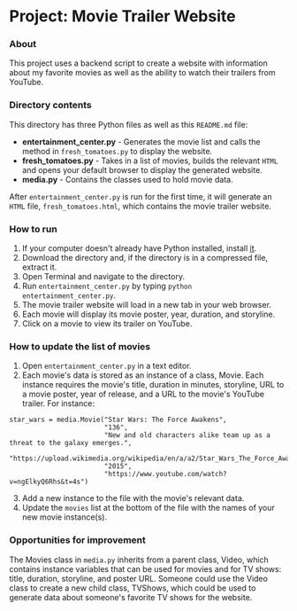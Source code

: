 # Project: Movie Trailer Website

### About
This project uses a backend script to create a website with information about my favorite movies as well as the ability to watch their trailers from YouTube.

### Directory contents
This directory has three Python files as well as this `README.md` file:
* **entertainment_center.py** - Generates the movie list and calls the method in `fresh_tomatoes.py` to display the website.
* **fresh_tomatoes.py** - Takes in a list of movies, builds the relevant `HTML` and opens your default browser to display the generated website.
* **media.py** - Contains the classes used to hold movie data.

After `entertainment_center.py` is run for the first time, it will generate an `HTML` file, `fresh_tomatoes.html`, which contains the movie trailer website.

### How to run
1. If your computer doesn't already have Python installed, install [it](https://www.python.org).
2. Download the directory and, if the directory is in a compressed file, extract it.
3. Open Terminal and navigate to the directory.
4. Run `entertainment_center.py` by typing `python entertainment_center.py`.
5. The movie trailer website will load in a new tab in your web browser.
6. Each movie will display its movie poster, year, duration, and storyline.
7. Click on a movie to view its trailer on YouTube.

### How to update the list of movies
1. Open `entertainment_center.py` in a text editor.
2. Each movie's data is stored as an instance of a class, Movie. Each instance requires the movie's title, duration in minutes, storyline, URL to a movie poster, year of release, and a URL to the movie's YouTube trailer. For instance:
```
star_wars = media.Movie("Star Wars: The Force Awakens",
                        "136",
                        "New and old characters alike team up as a threat to the galaxy emerges.",
                        "https://upload.wikimedia.org/wikipedia/en/a/a2/Star_Wars_The_Force_Awakens_Theatrical_Poster.jpg",
                        "2015",
                        "https://www.youtube.com/watch?v=ngElkyQ6Rhs&t=4s")
```
3. Add a new instance to the file with the movie's relevant data.
4. Update the `movies` list at the bottom of the file with the names of your new movie instance(s).

### Opportunities for improvement
The Movies class in `media.py` inherits from a parent class, Video, which contains instance variables that can be used for movies and for TV shows: title, duration, storyline, and poster URL. Someone could use the Video class to create a new child class, TVShows, which could be used to generate data about someone's favorite TV shows for the website.